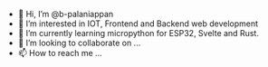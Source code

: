 - 👋 Hi, I’m @b-palaniappan
- 👀 I’m interested in IOT, Frontend and Backend web development
- 🌱 I’m currently learning micropython for ESP32, Svelte and Rust.
- 💞️ I’m looking to collaborate on ...
- 📫 How to reach me ...

<!---
b-palaniappan/b-palaniappan is a ✨ special ✨ repository because its `README.md` (this file) appears on your GitHub profile.
You can click the Preview link to take a look at your changes.
--->
